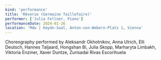 ```yaml
---
kind: 'performance'
title: 'Rêverie (Germaine Taillefaire)'
performer: ['Julia Fellner, Piano']
performanceDate: 2024-01-26
location: 'Mdw | Haydn-Saal, Anton-von-Webern-Platz 1, Vienna'
---
```

Choreography performed by Aleksandr Okhotnikov, Anna Ulrich, Elli Deutsch, Hannes Taljaard, Hongshan Bi, Julia Skopp, Marharyta Limbakh, Viktoria Enziner, Xaver Duntze, Zurisadai Rivas Escorihuela
